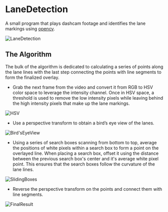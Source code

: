 # LaneDetection
A small program that plays dashcam footage and identifies the lane markings using [opencv](https://github.com/opencv/opencv).

![LaneDetection](https://user-images.githubusercontent.com/52022661/211406243-f0fd5465-2fd9-402c-825a-1d0219cabec6.gif)

## The Algorithm
The bulk of the algorithm is dedicated to calculating a series of points along the lane lines with the last step connecting the points with line segments to form the finalized overlay.

* Grab the next frame from the video and convert it from RGB to HSV color space to leverage the intensity channel. Once in HSV space, a threshold is used to remove the low intensity pixels while leaving behind the high intensity pixels that make up the lane markings.

![HSV](https://user-images.githubusercontent.com/52022661/211678013-006decd7-ecfb-45e0-8f4d-400468c11c36.png)

* Use a perspective transform to obtain a bird’s eye view of the lanes.

![Bird'sEyeView](https://user-images.githubusercontent.com/52022661/211678227-459b13f8-6c9d-49b7-aa02-e616983e782d.png)

* Using a series of search boxes scanning from bottom to top, average the positions of white pixels within a search box to form a point on the overlayed line. When placing a search box, offset it using the distance between the previous search box's center and it's average white pixel point. This ensures that the search boxes follow the curvature of the lane lines.

![SlidingBoxes](https://user-images.githubusercontent.com/52022661/211681820-6d40ec76-7926-42a6-b941-00ecffa3e286.png)

* Reverse the perspective transform on the points and connect them with line segments.

![FinalResult](https://user-images.githubusercontent.com/52022661/211682068-d3262190-7236-48c6-8281-27bc0e980d54.png)
